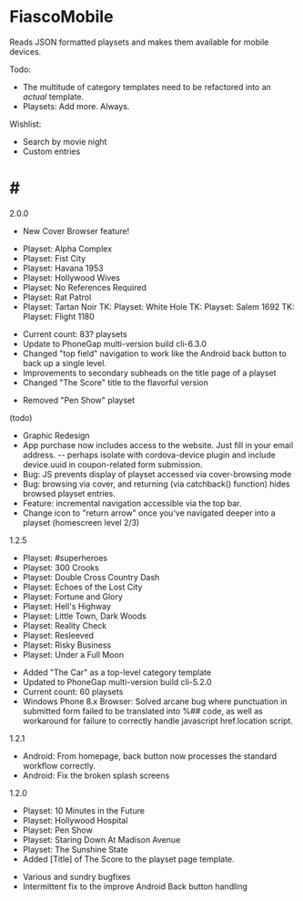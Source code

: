FiascoMobile
============

Reads JSON formatted playsets and makes them available for mobile devices.

Todo:
* The multitude of category templates need to be refactored into an *actual* template.
* Playsets: Add more. Always.

Wishlist:
* Search by movie night
* Custom entries


# # #

2.0.0
* New Cover Browser feature!
+ Playset: Alpha Complex
+ Playset: Fist City
+ Playset: Havana 1953
+ Playset: Hollywood Wives
+ Playset: No References Required
+ Playset: Rat Patrol
+ Playset: Tartan Noir
TK: Playset: White Hole
TK: Playset: Salem 1692
TK: Playset: Flight 1180


* Current count: 83? playsets
* Update to PhoneGap multi-version build cli-6.3.0
* Changed "top field" navigation to work like the Android back button to back up a single level.
* Improvements to secondary subheads on the title page of a playset
* Changed "The Score" title to the flavorful version
- Removed "Pen Show" playset

(todo)
* Graphic Redesign
* App purchase now includes access to the website. Just fill in your email address.
-- perhaps isolate with cordova-device plugin and include device.uuid in coupon-related form submission.
* Bug: JS prevents display of playset accessed via cover-browsing mode
* Bug: browsing via cover, and returning (via catchback() function) hides browsed playset entries.
* Feature: incremental navigation accessible via the top bar.
* Change icon to "return arrow" once you've navigated deeper into a playset (homescreen level 2/3)


1.2.5
+ Playset: #superheroes
+ Playset: 300 Crooks
+ Playset: Double Cross Country Dash
+ Playset: Echoes of the Lost City
+ Playset: Fortune and Glory
+ Playset: Hell's Highway
+ Playset: Little Town, Dark Woods
+ Playset: Reality Check
+ Playset: Resleeved
+ Playset: Risky Business
+ Playset: Under a Full Moon
* Added "The Car" as a top-level category template
* Updated to PhoneGap multi-version build cli-5.2.0
* Current count: 60 playsets
* Windows Phone 8.x Browser: Solved arcane bug where punctuation in submitted form failed to be translated into %## code, as well as workaround for failure to correctly handle javascript href.location script.

1.2.1
* Android: From homepage, back button now processes the standard workflow correctly.
* Android: Fix the broken splash screens

1.2.0
+ Playset: 10 Minutes in the Future
+ Playset: Hollywood Hospital
+ Playset: Pen Show
+ Playset: Staring Down At Madison Avenue
+ Playset: The Sunshine State
+ Added [Title] of The Score to the playset page template.
* Various and sundry bugfixes
* Intermittent fix to the improve Android Back button handling
